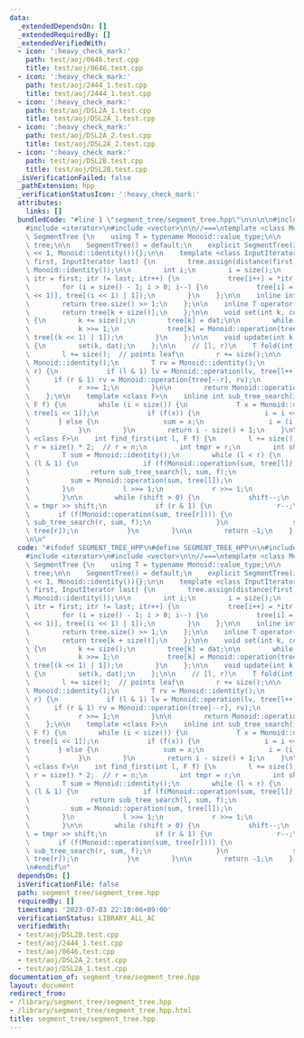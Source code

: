 ```yaml
---
data:
  _extendedDependsOn: []
  _extendedRequiredBy: []
  _extendedVerifiedWith:
  - icon: ':heavy_check_mark:'
    path: test/aoj/0646.test.cpp
    title: test/aoj/0646.test.cpp
  - icon: ':heavy_check_mark:'
    path: test/aoj/2444_1.test.cpp
    title: test/aoj/2444_1.test.cpp
  - icon: ':heavy_check_mark:'
    path: test/aoj/DSL2A_1.test.cpp
    title: test/aoj/DSL2A_1.test.cpp
  - icon: ':heavy_check_mark:'
    path: test/aoj/DSL2A_2.test.cpp
    title: test/aoj/DSL2A_2.test.cpp
  - icon: ':heavy_check_mark:'
    path: test/aoj/DSL2B.test.cpp
    title: test/aoj/DSL2B.test.cpp
  _isVerificationFailed: false
  _pathExtension: hpp
  _verificationStatusIcon: ':heavy_check_mark:'
  attributes:
    links: []
  bundledCode: "#line 1 \"segment_tree/segment_tree.hpp\"\n\n\n\n#include <functional>\n\
    #include <iterator>\n#include <vector>\n\n//===\ntemplate <class Monoid>\nstruct\
    \ SegmentTree {\n    using T = typename Monoid::value_type;\n\n    std::vector<T>\
    \ tree;\n\n    SegmentTree() = default;\n    explicit SegmentTree(int n) : tree(n\
    \ << 1, Monoid::identity()){};\n\n    template <class InputIterator>\n    SegmentTree(InputIterator\
    \ first, InputIterator last) {\n        tree.assign(distance(first, last) << 1,\
    \ Monoid::identity());\n\n        int i;\n        i = size();\n        for (InputIterator\
    \ itr = first; itr != last; itr++) {\n            tree[i++] = *itr;\n        }\n\
    \        for (i = size() - 1; i > 0; i--) {\n            tree[i] = Monoid::operation(tree[(i\
    \ << 1)], tree[(i << 1) | 1]);\n        }\n    };\n\n    inline int size() {\n\
    \        return tree.size() >> 1;\n    };\n\n    inline T operator[](int k) {\n\
    \        return tree[k + size()];\n    };\n\n    void set(int k, const T dat)\
    \ {\n        k += size();\n        tree[k] = dat;\n\n        while (k > 1) {\n\
    \            k >>= 1;\n            tree[k] = Monoid::operation(tree[(k << 1)],\
    \ tree[(k << 1) | 1]);\n        }\n    };\n\n    void update(int k, const T dat)\
    \ {\n        set(k, dat);\n    };\n\n    // [l, r)\n    T fold(int l, int r) {\n\
    \        l += size();  // points leaf\n        r += size();\n\n        T lv =\
    \ Monoid::identity();\n        T rv = Monoid::identity();\n        while (l <\
    \ r) {\n            if (l & 1) lv = Monoid::operation(lv, tree[l++]);\n      \
    \      if (r & 1) rv = Monoid::operation(tree[--r], rv);\n            l >>= 1;\n\
    \            r >>= 1;\n        }\n\n        return Monoid::operation(lv, rv);\n\
    \    };\n\n    template <class F>\n    inline int sub_tree_search(int i, T sum,\
    \ F f) {\n        while (i < size()) {\n            T x = Monoid::operation(sum,\
    \ tree[i << 1]);\n            if (f(x)) {\n                i = i << 1;\n     \
    \       } else {\n                sum = x;\n                i = (i << 1) | 1;\n\
    \            }\n        }\n        return i - size() + 1;\n    }\n\n    template\
    \ <class F>\n    int find_first(int l, F f) {\n        l += size();\n        int\
    \ r = size() * 2;  // r = n;\n        int tmpr = r;\n        int shift = 0;\n\n\
    \        T sum = Monoid::identity();\n        while (l < r) {\n            if\
    \ (l & 1) {\n                if (f(Monoid::operation(sum, tree[l]))) {\n     \
    \               return sub_tree_search(l, sum, f);\n                }\n      \
    \          sum = Monoid::operation(sum, tree[l]);\n                l++;\n    \
    \        }\n            l >>= 1;\n            r >>= 1;\n            shift++;\n\
    \        }\n\n        while (shift > 0) {\n            shift--;\n            r\
    \ = tmpr >> shift;\n            if (r & 1) {\n                r--;\n         \
    \       if (f(Monoid::operation(sum, tree[r]))) {\n                    return\
    \ sub_tree_search(r, sum, f);\n                }\n                sum = Monoid::operation(sum,\
    \ tree[r]);\n            }\n        }\n\n        return -1;\n    };\n};\n//===\n\
    \n\n"
  code: "#ifndef SEGMENT_TREE_HPP\n#define SEGMENT_TREE_HPP\n\n#include <functional>\n\
    #include <iterator>\n#include <vector>\n\n//===\ntemplate <class Monoid>\nstruct\
    \ SegmentTree {\n    using T = typename Monoid::value_type;\n\n    std::vector<T>\
    \ tree;\n\n    SegmentTree() = default;\n    explicit SegmentTree(int n) : tree(n\
    \ << 1, Monoid::identity()){};\n\n    template <class InputIterator>\n    SegmentTree(InputIterator\
    \ first, InputIterator last) {\n        tree.assign(distance(first, last) << 1,\
    \ Monoid::identity());\n\n        int i;\n        i = size();\n        for (InputIterator\
    \ itr = first; itr != last; itr++) {\n            tree[i++] = *itr;\n        }\n\
    \        for (i = size() - 1; i > 0; i--) {\n            tree[i] = Monoid::operation(tree[(i\
    \ << 1)], tree[(i << 1) | 1]);\n        }\n    };\n\n    inline int size() {\n\
    \        return tree.size() >> 1;\n    };\n\n    inline T operator[](int k) {\n\
    \        return tree[k + size()];\n    };\n\n    void set(int k, const T dat)\
    \ {\n        k += size();\n        tree[k] = dat;\n\n        while (k > 1) {\n\
    \            k >>= 1;\n            tree[k] = Monoid::operation(tree[(k << 1)],\
    \ tree[(k << 1) | 1]);\n        }\n    };\n\n    void update(int k, const T dat)\
    \ {\n        set(k, dat);\n    };\n\n    // [l, r)\n    T fold(int l, int r) {\n\
    \        l += size();  // points leaf\n        r += size();\n\n        T lv =\
    \ Monoid::identity();\n        T rv = Monoid::identity();\n        while (l <\
    \ r) {\n            if (l & 1) lv = Monoid::operation(lv, tree[l++]);\n      \
    \      if (r & 1) rv = Monoid::operation(tree[--r], rv);\n            l >>= 1;\n\
    \            r >>= 1;\n        }\n\n        return Monoid::operation(lv, rv);\n\
    \    };\n\n    template <class F>\n    inline int sub_tree_search(int i, T sum,\
    \ F f) {\n        while (i < size()) {\n            T x = Monoid::operation(sum,\
    \ tree[i << 1]);\n            if (f(x)) {\n                i = i << 1;\n     \
    \       } else {\n                sum = x;\n                i = (i << 1) | 1;\n\
    \            }\n        }\n        return i - size() + 1;\n    }\n\n    template\
    \ <class F>\n    int find_first(int l, F f) {\n        l += size();\n        int\
    \ r = size() * 2;  // r = n;\n        int tmpr = r;\n        int shift = 0;\n\n\
    \        T sum = Monoid::identity();\n        while (l < r) {\n            if\
    \ (l & 1) {\n                if (f(Monoid::operation(sum, tree[l]))) {\n     \
    \               return sub_tree_search(l, sum, f);\n                }\n      \
    \          sum = Monoid::operation(sum, tree[l]);\n                l++;\n    \
    \        }\n            l >>= 1;\n            r >>= 1;\n            shift++;\n\
    \        }\n\n        while (shift > 0) {\n            shift--;\n            r\
    \ = tmpr >> shift;\n            if (r & 1) {\n                r--;\n         \
    \       if (f(Monoid::operation(sum, tree[r]))) {\n                    return\
    \ sub_tree_search(r, sum, f);\n                }\n                sum = Monoid::operation(sum,\
    \ tree[r]);\n            }\n        }\n\n        return -1;\n    };\n};\n//===\n\
    \n#endif\n"
  dependsOn: []
  isVerificationFile: false
  path: segment_tree/segment_tree.hpp
  requiredBy: []
  timestamp: '2023-07-03 22:10:06+09:00'
  verificationStatus: LIBRARY_ALL_AC
  verifiedWith:
  - test/aoj/DSL2B.test.cpp
  - test/aoj/2444_1.test.cpp
  - test/aoj/0646.test.cpp
  - test/aoj/DSL2A_2.test.cpp
  - test/aoj/DSL2A_1.test.cpp
documentation_of: segment_tree/segment_tree.hpp
layout: document
redirect_from:
- /library/segment_tree/segment_tree.hpp
- /library/segment_tree/segment_tree.hpp.html
title: segment_tree/segment_tree.hpp
---
```

